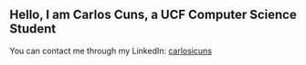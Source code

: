 ## Hello, I am Carlos Cuns, a UCF Computer Science Student
You can contact me through my LinkedIn: [carlosicuns](https://www.linkedin.com/in/carlosicuns/)